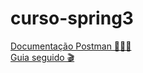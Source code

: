 # curso-spring3

[Documentação Postman 🧑🏽‍🚀](https://documenter.getpostman.com/view/29349808/2s9YXpUy3y) <br>
[Guia seguido 🎬](https://www.youtube.com/watch?v=wlYvA2b1BWI)
